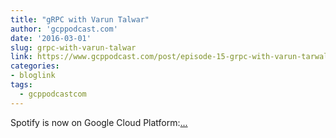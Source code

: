```yaml
---
title: "gRPC with Varun Talwar"
author: 'gcppodcast.com'
date: '2016-03-01'
slug: grpc-with-varun-talwar
link: https://www.gcppodcast.com/post/episode-15-grpc-with-varun-tarwal/
categories:
- bloglink
tags:
  - gcppodcastcom
---
```


Spotify is now on Google Cloud Platform:[... <i class="fas fa-external-link-alt"></i>](https://www.gcppodcast.com/post/episode-15-grpc-with-varun-tarwal/)

